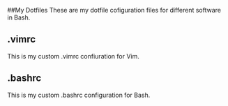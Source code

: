 ##My Dotfiles
These are my dotfile cofiguration files for different software in Bash.
## .vimrc
This is my custom .vimrc confiuration for Vim.
## .bashrc
This is my custom .bashrc configuration for Bash.
